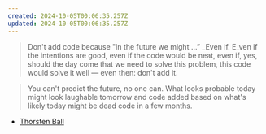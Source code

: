 ```yaml
---
created: 2024-10-05T00:06:35.257Z
updated: 2024-10-05T00:06:35.257Z
---
```

> Don't add code because "in the future we might …” _Even if. E_ven if the intentions are good, even if the code would be neat, even if, yes, should the day come that we need to solve this problem, this code would solve it well — even then: don't add it.

> You can't predict the future, no one can. What looks probable today might look laughable tomorrow and code added based on what's likely today might be dead code in a few months.

- [Thorsten Ball](https://registerspill.thorstenball.com/p/no-really-yagni)